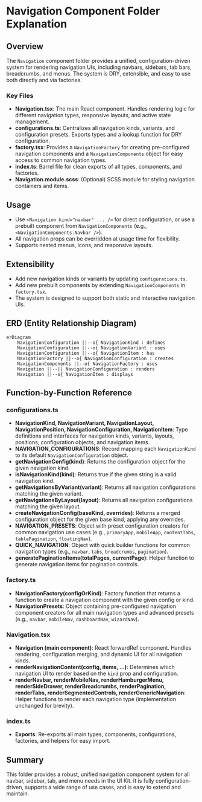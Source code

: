# Navigation Component Folder Explanation

## Overview

The `Navigation` component folder provides a unified, configuration-driven system for rendering navigation UIs, including navbars, sidebars, tab bars, breadcrumbs, and menus. The system is DRY, extensible, and easy to use both directly and via factories.

### Key Files

- **Navigation.tsx**: The main React component. Handles rendering logic for different navigation types, responsive layouts, and active state management.
- **configurations.ts**: Centralizes all navigation kinds, variants, and configuration presets. Exports types and a lookup function for DRY configuration.
- **factory.tsx**: Provides a `NavigationFactory` for creating pre-configured navigation components and a `NavigationComponents` object for easy access to common navigation types.
- **index.ts**: Barrel file for clean exports of all types, components, and factories.
- **Navigation.module.scss**: (Optional) SCSS module for styling navigation containers and items.

## Usage

- Use `<Navigation kind="navbar" ... />` for direct configuration, or use a prebuilt component from `NavigationComponents` (e.g., `<NavigationComponents.Navbar />`).
- All navigation props can be overridden at usage time for flexibility.
- Supports nested menus, icons, and responsive layouts.

## Extensibility

- Add new navigation kinds or variants by updating `configurations.ts`.
- Add new prebuilt components by extending `NavigationComponents` in `factory.tsx`.
- The system is designed to support both static and interactive navigation UIs.

## ERD (Entity Relationship Diagram)

```mermaid
erDiagram
    NavigationConfiguration ||--o{ NavigationKind : defines
    NavigationConfiguration ||--o{ NavigationVariant : uses
    NavigationConfiguration ||--o{ NavigationItem : has
    NavigationFactory ||--o{ NavigationConfiguration : creates
    NavigationComponents ||--o{ NavigationFactory : uses
    Navigation ||--|| NavigationConfiguration : renders
    Navigation ||--o{ NavigationItem : displays
```

## Function-by-Function Reference

### configurations.ts

- **NavigationKind, NavigationVariant, NavigationLayout, NavigationPosition, NavigationConfiguration, NavigationItem**: Type definitions and interfaces for navigation kinds, variants, layouts, positions, configuration objects, and navigation items.
- **NAVIGATION_CONFIGURATIONS**: Record mapping each `NavigationKind` to its default `NavigationConfiguration` object.
- **getNavigationConfig(kind)**: Returns the configuration object for the given navigation kind.
- **isNavigationKind(kind)**: Returns true if the given string is a valid navigation kind.
- **getNavigationsByVariant(variant)**: Returns all navigation configurations matching the given variant.
- **getNavigationsByLayout(layout)**: Returns all navigation configurations matching the given layout.
- **createNavigationConfig(baseKind, overrides)**: Returns a merged configuration object for the given base kind, applying any overrides.
- **NAVIGATION_PRESETS**: Object with preset configuration creators for common navigation use cases (e.g., `primaryApp`, `mobileApp`, `contentTabs`, `tablePagination`, `floatingNav`).
- **QUICK_NAVIGATION**: Object with quick builder functions for common navigation types (e.g., `navbar`, `tabs`, `breadcrumbs`, `pagination`).
- **generatePaginationItems(totalPages, currentPage)**: Helper function to generate navigation items for pagination controls.

### factory.ts

- **NavigationFactory(configOrKind)**: Factory function that returns a function to create a navigation component with the given config or kind.
- **NavigationPresets**: Object containing pre-configured navigation component creators for all main navigation types and advanced presets (e.g., `navbar`, `mobileNav`, `dashboardNav`, `wizardNav`).

### Navigation.tsx

- **Navigation (main component)**: React forwardRef component. Handles rendering, configuration merging, and dynamic UI for all navigation kinds.
- **renderNavigationContent(config, items, ...)**: Determines which navigation UI to render based on the `kind` prop and configuration.
- **renderNavbar, renderMobileNav, renderHamburgerMenu, renderSideDrawer, renderBreadcrumbs, renderPagination, renderTabs, renderSegmentedControls, renderGenericNavigation**: Helper functions to render each navigation type (implementation unchanged for brevity).

### index.ts

- **Exports**: Re-exports all main types, components, configurations, factories, and helpers for easy import.

## Summary

This folder provides a robust, unified navigation component system for all navbar, sidebar, tab, and menu needs in the UI Kit. It is fully configuration-driven, supports a wide range of use cases, and is easy to extend and maintain.

